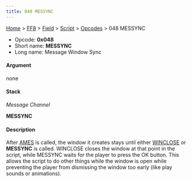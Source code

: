 ```yaml
---
title: 048 MESSYNC
---
```


[Home](/Main%20Page.md) > [FF8](/FF8.md) > [Field](/FF8/Field.md) > [Script](/FF8/Field/Script.md) > [Opcodes](/FF8/Field/Script/Opcodes.md) > 048 MESSYNC

-   Opcode: **0x048**
-   Short name: **MESSYNC**
-   Long name: Message Window Sync

#### Argument

none

#### Stack

  
*Message Channel*

**MESSYNC**

#### Description

After [AMES][] is called, the window it creates stays until either
[WINCLOSE][] or **MESSYNC** is called. WINCLOSE closes the window at
that point in the script, while MESSYNC waits for the player to press
the OK button. This allows the script to do other things while the
window is open while preventing the player from dismissing the window
too early (like play sounds or animations).

  [AMES]: /FF8/Field/Script/Opcodes/065%20AMES.md "wikilink"
  [WINCLOSE]: /FF8/Field/Script/Opcodes/04C%20WINCLOSE.md "wikilink"

